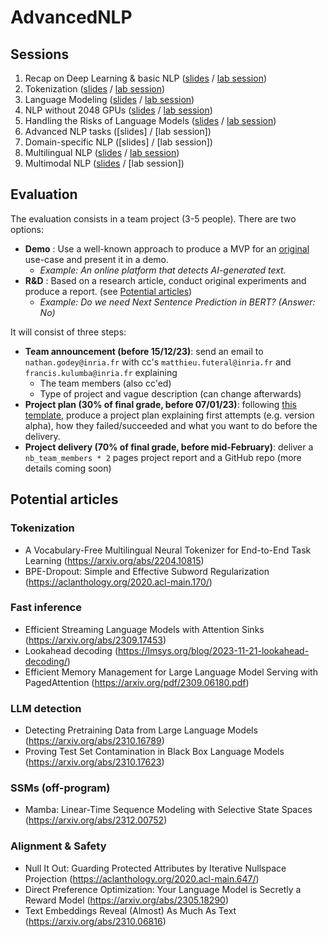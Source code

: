 # AdvancedNLP

## Sessions
1. Recap on Deep Learning & basic NLP ([slides](https://github.com/NathanGodey/AdvancedNLP/raw/main/slides/pdf/course1_recap.pdf) / [lab session](https://colab.research.google.com/drive/1_QzQBdP289benS8Uo3yPQmtXoM-f80-n?usp=sharing))
2. Tokenization ([slides](https://github.com/NathanGodey/AdvancedNLP/raw/main/slides/pdf/course2_tokenization.pdf) / [lab session](https://colab.research.google.com/drive/1xEKz_1LcnkfcEenukIGCrk-Nf_5Hb19s?usp=sharing))
3. Language Modeling ([slides](https://github.com/NathanGodey/AdvancedNLP/raw/main/slides/pdf/course3_lm.pdf) / [lab session](https://colab.research.google.com/drive/1QmVOWC1oB206PmOBn8j0EF54laSh3BBd?usp=sharing))
4. NLP without 2048 GPUs ([slides](https://github.com/NathanGodey/AdvancedNLP/raw/main/slides/pdf/course4_efficiency.pdf) / [lab session](https://colab.research.google.com/drive/12OZwC5t8nUrh6JUNkG76XDMTDk19jP2m?usp=sharing))
5. Handling the Risks of Language Models ([slides](https://github.com/NathanGodey/AdvancedNLP/raw/main/slides/pdf/course5_risks.pdf) / [lab session](https://drive.google.com/file/d/1m46UbyhAejGt6KKMoitxtC5rXD8dhrZr/view?usp=sharing))
6. Advanced NLP tasks ([slides] / [lab session])
7. Domain-specific NLP ([slides] / [lab session])
8. Multilingual NLP ([slides](https://github.com/NathanGodey/AdvancedNLP/raw/main/slides/Course%205%20-%20Multilingual%20NLP.pdf) / [lab session](https://colab.research.google.com/drive/11TX-q-hAdFiSeMVqFp1VCXhi_Ifoj8Rp?usp=sharing))
9. Multimodal NLP ([slides](https://docs.google.com/presentation/d/1K2DgnPSOGXB1hQ4FZoUU-5ppJ4dn_sLC41Ecwmxi2Zk/edit?usp=sharing) / [lab session])

## Evaluation
The evaluation consists in a team project (3-5 people). There are two options:
- **Demo** : Use a well-known approach to produce a MVP for an <ins>original</ins> use-case and present it in a demo.
  - *Example: An online platform that detects AI-generated text.*<br>
- **R&D** : Based on a research article, conduct original experiments and produce a report. (see [Potential articles](#potential-articles))
  - *Example: Do we need Next Sentence Prediction in BERT? (Answer: No)*

It will consist of three steps:
- **Team announcement (before 15/12/23)**: send an email to `nathan.godey@inria.fr` with cc's `matthieu.futeral@inria.fr` and `francis.kulumba@inria.fr` explaining
  - The team members (also cc'ed)
  - Type of project and vague description (can change afterwards)
- **Project plan (30% of final grade, before 07/01/23)**: following [this template](https://docs.google.com/document/d/1rCWr6p5N0ip7fpNv9e5wjX7gez4oaFGioatYXRRKGR8/edit?usp=sharing), produce a project plan explaining first attempts (e.g. version alpha), how they failed/succeeded and what you want to do before the delivery.
- **Project delivery (70% of final grade, before mid-February)**: deliver a `nb_team_members * 2` pages project report and a GitHub repo (more details coming soon)
 
## Potential articles
### Tokenization
- A Vocabulary-Free Multilingual Neural Tokenizer for End-to-End Task Learning (https://arxiv.org/abs/2204.10815)
- BPE-Dropout: Simple and Effective Subword Regularization (https://aclanthology.org/2020.acl-main.170/)

### Fast inference
- Efficient Streaming Language Models with Attention Sinks (https://arxiv.org/abs/2309.17453)
- Lookahead decoding (https://lmsys.org/blog/2023-11-21-lookahead-decoding/)
- Efficient Memory Management for Large Language Model Serving with PagedAttention (https://arxiv.org/pdf/2309.06180.pdf)

### LLM detection
- Detecting Pretraining Data from Large Language Models (https://arxiv.org/abs/2310.16789)
- Proving Test Set Contamination in Black Box Language Models (https://arxiv.org/abs/2310.17623)

### SSMs (off-program)
- Mamba: Linear-Time Sequence Modeling with Selective State Spaces (https://arxiv.org/abs/2312.00752)

### Alignment & Safety
- Null It Out: Guarding Protected Attributes by Iterative Nullspace Projection (https://aclanthology.org/2020.acl-main.647/)
- Direct Preference Optimization: Your Language Model is Secretly a Reward Model (https://arxiv.org/abs/2305.18290)
- Text Embeddings Reveal (Almost) As Much As Text (https://arxiv.org/abs/2310.06816)


